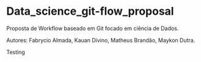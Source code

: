 # Data_science_git-flow_proposal

Proposta de Workflow baseado em Git focado em ciência de Dados.

Autores: Fabrycio Almada, Kauan Divino, Matheus Brandão, Maykon Dutra.

Testing